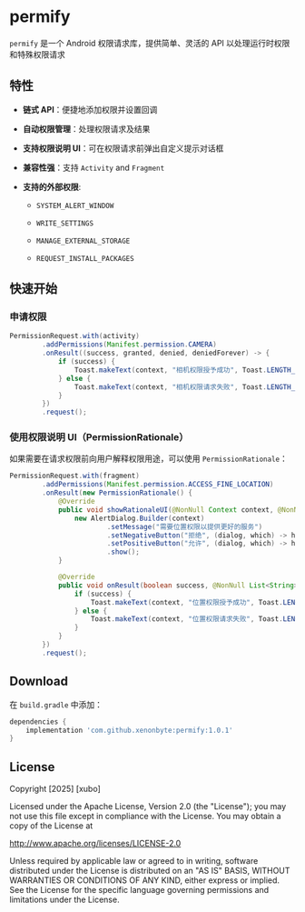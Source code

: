 # permify

`permify` 是一个 Android 权限请求库，提供简单、灵活的 API 以处理运行时权限和特殊权限请求

## 特性

- **链式 API**：便捷地添加权限并设置回调
- **自动权限管理**：处理权限请求及结果
- **支持权限说明 UI**：可在权限请求前弹出自定义提示对话框
- **兼容性强**：支持 `Activity` and `Fragment`
- **支持的外部权限**:  

  - `SYSTEM_ALERT_WINDOW`  

  - `WRITE_SETTINGS`  

  - `MANAGE_EXTERNAL_STORAGE`  

  - `REQUEST_INSTALL_PACKAGES`  

## 快速开始

### 申请权限

```java
PermissionRequest.with(activity)
        .addPermissions(Manifest.permission.CAMERA)
        .onResult((success, granted, denied, deniedForever) -> {
            if (success) {
                Toast.makeText(context, "相机权限授予成功", Toast.LENGTH_SHORT).show();
            } else {
                Toast.makeText(context, "相机权限请求失败", Toast.LENGTH_SHORT).show();
            }
        })
        .request();
```

### 使用权限说明 UI（PermissionRationale）

如果需要在请求权限前向用户解释权限用途，可以使用 `PermissionRationale`：

```java
PermissionRequest.with(fragment)
        .addPermissions(Manifest.permission.ACCESS_FINE_LOCATION)
        .onResult(new PermissionRationale() {
            @Override
            public void showRationaleUI(@NonNull Context context, @NonNull PermissionRationaleHandler handler) {
                new AlertDialog.Builder(context)
                        .setMessage("需要位置权限以提供更好的服务")
                        .setNegativeButton("拒绝", (dialog, which) -> handler.onDenied())
                        .setPositiveButton("允许", (dialog, which) -> handler.onAccepted())
                        .show();
            }

            @Override
            public void onResult(boolean success, @NonNull List<String> granted, @NonNull List<String> denied, @NonNull List<String> deniedForever) {
                if (success) {
                    Toast.makeText(context, "位置权限授予成功", Toast.LENGTH_SHORT).show();
                } else {
                    Toast.makeText(context, "位置权限请求失败", Toast.LENGTH_SHORT).show();
                }
            }
        })
        .request();
```

## Download

在 `build.gradle` 中添加：

```gradle
dependencies {
    implementation 'com.github.xenonbyte:permify:1.0.1'
}
```

## License

Copyright [2025] [xubo]

Licensed under the Apache License, Version 2.0 (the "License");
you may not use this file except in compliance with the License.
You may obtain a copy of the License at

http://www.apache.org/licenses/LICENSE-2.0

Unless required by applicable law or agreed to in writing, software
distributed under the License is distributed on an "AS IS" BASIS,
WITHOUT WARRANTIES OR CONDITIONS OF ANY KIND, either express or implied.
See the License for the specific language governing permissions and
limitations under the License.

